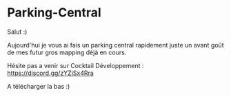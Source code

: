 # Parking-Central

Salut :) 

Aujourd'hui je vous ai fais un parking central rapidement juste un avant goût de mes futur gros mapping déjà en cours.

Hésite pas a venir sur Cocktail Développement : https://discord.gg/zYZjSx4Rra

A télécharger la bas :)
